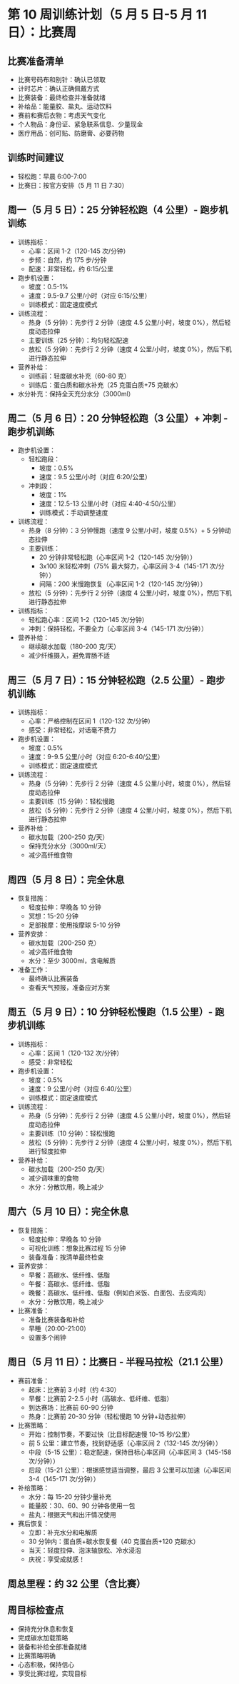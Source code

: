 # 第 10 周训练计划（5 月 5 日-5 月 11 日）：比赛周

## 比赛准备清单

- 比赛号码布和别针：确认已领取
- 计时芯片：确认正确佩戴方式
- 比赛装备：最终检查并准备就绪
- 补给品：能量胶、盐丸、运动饮料
- 赛前和赛后衣物：考虑天气变化
- 个人物品：身份证、紧急联系信息、少量现金
- 医疗用品：创可贴、防磨膏、必要药物

## 训练时间建议

- 轻松跑：早晨 6:00-7:00
- 比赛日：按官方安排（5 月 11 日 7:30）

## 周一（5 月 5 日）：25 分钟轻松跑（4 公里）- 跑步机训练

- 训练指标：
  - 心率：区间 1-2（120-145 次/分钟）
  - 步频：自然，约 175 步/分钟
  - 配速：非常轻松，约 6:15/公里
- 跑步机设置：
  - 坡度：0.5-1%
  - 速度：9.5-9.7 公里/小时（对应 6:15/公里）
  - 训练模式：固定速度模式
- 训练流程：
  - 热身（5 分钟）：先步行 2 分钟（速度 4.5 公里/小时，坡度 0%），然后轻度动态拉伸
  - 主要训练（25 分钟）：均匀轻松配速
  - 放松（5 分钟）：先步行 2 分钟（速度 4 公里/小时，坡度 0%），然后下机进行静态拉伸
- 营养补给：
  - 训练前：轻度碳水补充（60-80 克）
  - 训练后：蛋白质和碳水补充（25 克蛋白质+75 克碳水）
- 水分补充：保持全天充分水分（3000ml）

## 周二（5 月 6 日）：20 分钟轻松跑（3 公里）+ 冲刺 - 跑步机训练

- 跑步机设置：
  - 轻松跑段：
    - 坡度：0.5%
    - 速度：9.5 公里/小时（对应 6:20/公里）
  - 冲刺段：
    - 坡度：1%
    - 速度：12.5-13 公里/小时（对应 4:40-4:50/公里）
    - 训练模式：手动调整速度
- 训练流程：
  - 热身（8 分钟）：3 分钟慢跑（速度 9 公里/小时，坡度 0.5%）+ 5 分钟动态拉伸
  - 主要训练：
    - 20 分钟非常轻松跑（心率区间 1-2（120-145 次/分钟））
    - 3x100 米轻松冲刺（75% 最大努力，心率区间 3-4（145-171 次/分钟））
    - 间隔：200 米慢跑恢复（心率区间 1-2（120-145 次/分钟））
  - 放松（5 分钟）：先步行 2 分钟（速度 4 公里/小时，坡度 0%），然后下机进行静态拉伸
- 训练指标：
  - 轻松跑心率：区间 1-2（120-145 次/分钟）
  - 冲刺：保持轻松，不要全力（心率区间 3-4（145-171 次/分钟））
- 营养补给：
  - 继续碳水加载（180-200 克/天）
  - 减少纤维摄入，避免胃肠不适

## 周三（5 月 7 日）：15 分钟轻松跑（2.5 公里）- 跑步机训练

- 训练指标：
  - 心率：严格控制在区间 1（120-132 次/分钟）
  - 感受：非常轻松，对话毫不费力
- 跑步机设置：
  - 坡度：0.5%
  - 速度：9-9.5 公里/小时（对应 6:20-6:40/公里）
  - 训练模式：固定速度模式
- 训练流程：
  - 热身（5 分钟）：先步行 2 分钟（速度 4.5 公里/小时，坡度 0%），然后轻度动态拉伸
  - 主要训练（15 分钟）：轻松慢跑
  - 放松（5 分钟）：先步行 2 分钟（速度 4 公里/小时，坡度 0%），然后下机进行静态拉伸
- 营养补给：
  - 碳水加载（200-250 克/天）
  - 保持充分水分（3000ml/天）
  - 减少高纤维食物

## 周四（5 月 8 日）：完全休息

- 恢复措施：
  - 轻度拉伸：早晚各 10 分钟
  - 冥想：15-20 分钟
  - 足部按摩：使用按摩球 5-10 分钟
- 营养安排：
  - 碳水加载（200-250 克）
  - 减少高纤维食物
  - 水分：至少 3000ml，含电解质
- 准备工作：
  - 最终确认比赛装备
  - 查看天气预报，准备应对方案

## 周五（5 月 9 日）：10 分钟轻松慢跑（1.5 公里）- 跑步机训练

- 训练指标：
  - 心率：区间 1（120-132 次/分钟）
  - 感受：非常轻松
- 跑步机设置：
  - 坡度：0.5%
  - 速度：9 公里/小时（对应 6:40/公里）
  - 训练模式：固定速度模式
- 训练流程：
  - 热身（5 分钟）：先步行 2 分钟（速度 4.5 公里/小时，坡度 0%），然后轻度动态拉伸
  - 主要训练（10 分钟）：轻松慢跑
  - 放松（5 分钟）：先步行 2 分钟（速度 4 公里/小时，坡度 0%），然后下机进行轻度拉伸
- 营养补给：
  - 碳水加载（200-250 克/天）
  - 减少调味重的食物
  - 水分：分散饮用，晚上减少

## 周六（5 月 10 日）：完全休息

- 恢复措施：
  - 轻度拉伸：早晚各 10 分钟
  - 可视化训练：想象比赛过程 15 分钟
  - 装备准备：按清单最终检查
- 营养安排：
  - 早餐：高碳水、低纤维、低脂
  - 午餐：高碳水、低纤维、低脂
  - 晚餐：高碳水、低纤维、低脂（例如白米饭、白面包、去皮鸡肉）
  - 水分：分散饮用，晚上减少
- 比赛准备：
  - 准备比赛装备和补给
  - 早睡（20:00-21:00）
  - 设置多个闹钟

## 周日（5 月 11 日）：比赛日 - 半程马拉松（21.1 公里）

- 赛前准备：
  - 起床：比赛前 3 小时（约 4:30）
  - 早餐：比赛前 2-2.5 小时（高碳水、低纤维、低脂）
  - 到达赛场：比赛前 60-90 分钟
  - 热身：比赛前 20-30 分钟（轻松慢跑 10 分钟+动态拉伸）
- 比赛策略：
  - 开始：控制节奏，不要过快（比目标配速慢 10-15 秒/公里）
  - 前 5 公里：建立节奏，找到舒适感（心率区间 2（132-145 次/分钟））
  - 中段（5-15 公里）：稳定配速，保持目标心率区间（心率区间 3（145-158 次/分钟））
  - 后段（15-21 公里）：根据感觉适当调整，最后 3 公里可以加速（心率区间 3-4（145-171 次/分钟））
- 补给策略：
  - 水分：每 15-20 分钟少量补充
  - 能量胶：30、60、90 分钟各使用一包
  - 盐丸：根据天气和出汗情况使用
- 赛后恢复：
  - 立即：补充水分和电解质
  - 30 分钟内：蛋白质+碳水恢复餐（40 克蛋白质+120 克碳水）
  - 当天：轻度拉伸、泡沫轴放松、冷水浸泡
  - 庆祝：享受成就感！

## 周总里程：约 32 公里（含比赛）

## 周目标检查点

- 保持充分休息和恢复
- 完成碳水加载策略
- 装备和补给全部准备就绪
- 比赛策略明确
- 心态积极，保持信心
- 享受比赛过程，实现目标
